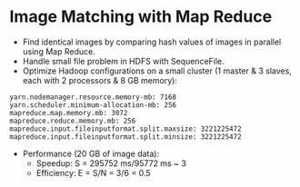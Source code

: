 # Image Matching with Map Reduce
- Find identical images by comparing hash values of images in parallel using Map Reduce.
- Handle small file problem in HDFS with SequenceFile.
- Optimize Hadoop configurations on a small cluster (1 master & 3 slaves, each with 2 processors & 8 GB memory):
```
yarn.nodemanager.resource.memory-mb: 7168
yarn.scheduler.minimum-allocation-mb: 256
mapreduce.map.memory.mb: 3072
mapreduce.reduce.memory.mb: 256
mapreduce.input.fileinputformat.split.maxsize: 3221225472
mapreduce.input.fileinputformat.split.minsize: 3221225472
```
- Performance (20 GB of image data):
  - Speedup: S = 295752 ms/95772 ms ~ 3
  - Efficiency: E = S/N = 3/6 = 0.5
